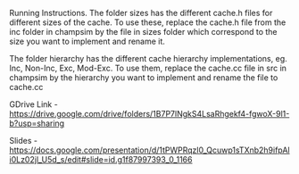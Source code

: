 Running Instructions.
The folder sizes has the different cache.h files for different sizes of the cache.
To use these, replace the cache.h file from the inc folder in champsim by the file in sizes folder which correspond to the size you want to implement and rename it.

The folder hierarchy has the different cache hierarchy implementations, eg. Inc, Non-Inc, Exc, Mod-Exc.
To use them, replace the cache.cc file in src in champsim by the hierarchy you want to implement and rename the file to cache.cc

GDrive Link - https://drive.google.com/drive/folders/1B7P7lNgkS4LsaRhgekf4-fgwoX-9l1-b?usp=sharing

Slides - https://docs.google.com/presentation/d/1tPWPRqzl0_Qcuwp1sTXnb2h9ifpAli0Lz02jl_U5d_s/edit#slide=id.g1f87997393_0_1166
